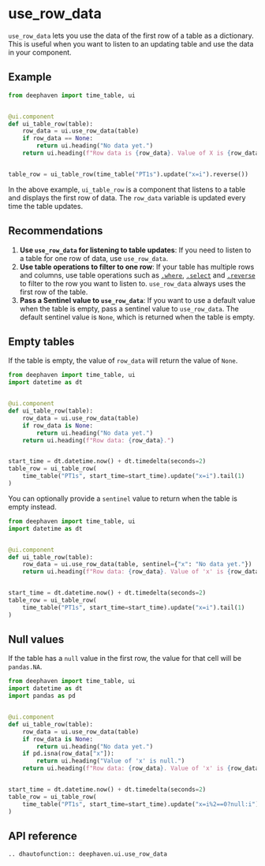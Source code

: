 # use_row_data

`use_row_data` lets you use the data of the first row of a table as a dictionary. This is useful when you want to listen to an updating table and use the data in your component.

## Example

```python
from deephaven import time_table, ui


@ui.component
def ui_table_row(table):
    row_data = ui.use_row_data(table)
    if row_data == None:
        return ui.heading("No data yet.")
    return ui.heading(f"Row data is {row_data}. Value of X is {row_data['x']}")


table_row = ui_table_row(time_table("PT1s").update("x=i").reverse())
```

In the above example, `ui_table_row` is a component that listens to a table and displays the first row of data. The `row_data` variable is updated every time the table updates.

## Recommendations

1. **Use `use_row_data` for listening to table updates**: If you need to listen to a table for one row of data, use `use_row_data`.
2. **Use table operations to filter to one row**: If your table has multiple rows and columns, use table operations such as [`.where`](/core/docs/reference/table-operations/filter/where/), [`.select`](/core/docs/reference/table-operations/select/) and [`.reverse`](/core/docs/reference/table-operations/sort/reverse/) to filter to the row you want to listen to. `use_row_data` always uses the first row of the table.
3. **Pass a Sentinel value to `use_row_data`**: If you want to use a default value when the table is empty, pass a sentinel value to `use_row_data`. The default sentinel value is `None`, which is returned when the table is empty.

## Empty tables

If the table is empty, the value of `row_data` will return the value of `None`.

```python
from deephaven import time_table, ui
import datetime as dt


@ui.component
def ui_table_row(table):
    row_data = ui.use_row_data(table)
    if row_data is None:
        return ui.heading("No data yet.")
    return ui.heading(f"Row data: {row_data}.")


start_time = dt.datetime.now() + dt.timedelta(seconds=2)
table_row = ui_table_row(
    time_table("PT1s", start_time=start_time).update("x=i").tail(1)
)
```

You can optionally provide a `sentinel` value to return when the table is empty instead.

```python
from deephaven import time_table, ui
import datetime as dt


@ui.component
def ui_table_row(table):
    row_data = ui.use_row_data(table, sentinel={"x": "No data yet."})
    return ui.heading(f"Row data: {row_data}. Value of 'x' is {row_data['x']}")


start_time = dt.datetime.now() + dt.timedelta(seconds=2)
table_row = ui_table_row(
    time_table("PT1s", start_time=start_time).update("x=i").tail(1)
)
```

## Null values

If the table has a `null` value in the first row, the value for that cell will be `pandas.NA`.

```python
from deephaven import time_table, ui
import datetime as dt
import pandas as pd


@ui.component
def ui_table_row(table):
    row_data = ui.use_row_data(table)
    if row_data is None:
        return ui.heading("No data yet.")
    if pd.isna(row_data["x"]):
        return ui.heading("Value of 'x' is null.")
    return ui.heading(f"Row data: {row_data}. Value of 'x' is {row_data['x']}")


start_time = dt.datetime.now() + dt.timedelta(seconds=2)
table_row = ui_table_row(
    time_table("PT1s", start_time=start_time).update("x=i%2==0?null:i").tail(1)
)
```

## API reference

```{eval-rst}
.. dhautofunction:: deephaven.ui.use_row_data
```
